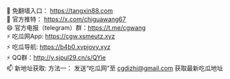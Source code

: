 👋 免翻墙入口： https://tangxin88.com<br>
💞️ 官方推特： https://x.com/chiguawang67<br>
😄 官方电报（telegram）群：https://t.me/cgwang<br>
⚡ 吃瓜网App: https://cgw.xsmeutz.xyz<br>
⚡ 吃瓜导航: https://b4b0.xvpjovy.xyz<br>
⚡ QQ群：http://y.sjpul29.cn/s/QYie<br>
📫 新地址获取: 方法一： 发送“吃瓜网”至 cgdizhi@gmail.com 获取最新吃瓜地址

<!---
tangxinwang123/tangxinwang123 is a ✨ special ✨ repository because its `README.md` (this file) appears on your GitHub profile.
You can click the Preview link to take a look at your changes.
--->
